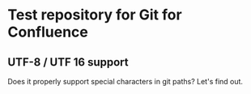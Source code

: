 # Test repository for Git for Confluence

## UTF-8 / UTF 16 support

Does it properly support special characters in git paths? Let's find out.

